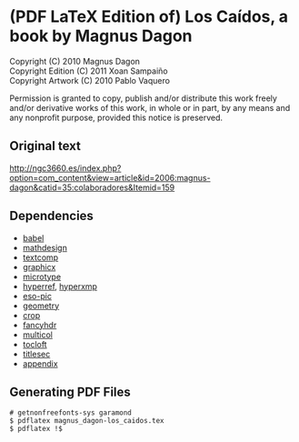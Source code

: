 (PDF LaTeX Edition of) Los Caídos, a book by Magnus Dagon
=========================================================

Copyright (C) 2010 Magnus Dagon  
Copyright Edition (C) 2011 Xoan Sampaiño  
Copyright Artwork (C) 2010 Pablo Vaquero

Permission is granted to copy, publish and/or distribute this work freely and/or derivative works of this work, in whole or in part, by any means and any nonprofit purpose, provided this notice is preserved.

Original text
-------------

<http://ngc3660.es/index.php?option=com_content&view=article&id=2006:magnus-dagon&catid=35:colaboradores&Itemid=159>

Dependencies
------------

* [babel](http://ctan.org/pkg/babel)
* [mathdesign](http://ctan.org/pkg/mathdesign)
* [textcomp](http://ctan.org/pkg/texcomp)
* [graphicx](http://ctan.org/pkg/graphicx)
* [microtype](http://ctan.org/pkg/microtype)
* [hyperref](http://ctan.org/pkg/hyperref), [hyperxmp](http://ctan.org/pkg/hyperxmp)
* [eso-pic](http://ctan.org/pkg/eso-pic)
* [geometry](http://ctan.org/pkg/geometry)
* [crop](http://ctan.org/pkg/crop)
* [fancyhdr](http://ctan.org/pkg/fancyhdr)
* [multicol](http://ctan.org/pkg/multicol)
* [tocloft](http://ctan.org/pkg/tocloft)
* [titlesec](http://ctan.org/pkg/titlesec)
* [appendix](http://ctan.org/pkg/appendix)

Generating PDF Files
--------------------

    # getnonfreefonts-sys garamond
    $ pdflatex magnus_dagon-los_caidos.tex
    $ pdflatex !$
